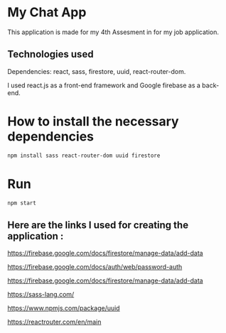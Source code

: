 # My Chat App 

This application is made for my 4th Assesment in for my job application.

## Technologies used

Dependencies: react, sass, firestore, uuid, react-router-dom.

I used react.js as a front-end framework and Google firebase as a back-end. 


# How to install the necessary dependencies

```bash
npm install sass react-router-dom uuid firestore
```
# Run 
```bash
npm start
```

## Here are the links I used for creating the application : 

https://firebase.google.com/docs/firestore/manage-data/add-data

https://firebase.google.com/docs/auth/web/password-auth

https://firebase.google.com/docs/firestore/manage-data/add-data

https://sass-lang.com/

https://www.npmjs.com/package/uuid

https://reactrouter.com/en/main







